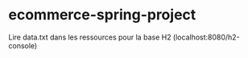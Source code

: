 # ecommerce-spring-project
Lire data.txt dans les ressources pour la base H2 (localhost:8080/h2-console)
